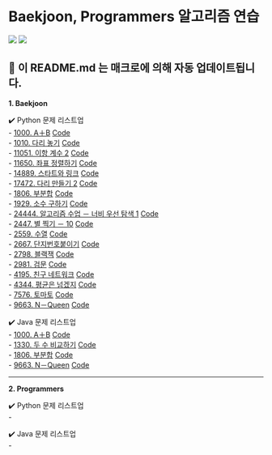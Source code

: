 # Baekjoon, Programmers 알고리즘 연습
<img src="https://img.shields.io/badge/python-3776AB?style=flat&logo=python&logoColor=white"> <img src="https://img.shields.io/badge/-JAVA-007396?style=flat&logo=OpenJDK&logoColor=white">   
   


 🐣  이 README.md 는 매크로에 의해 자동 업데이트됩니다. 
--- 
**1. Baekjoon**   

  ✔️ Python 문제 리스트업   
    - [1000. A＋B](https://www.acmicpc.net/problem/1000) [Code](/백준/Bronze/1000. A＋B/A＋B.py)<br>    - [1010. 다리 놓기](https://www.acmicpc.net/problem/1010) [Code](/백준/Silver/1010. 다리 놓기/다리 놓기.py)<br>    - [11051. 이항 계수 2](https://www.acmicpc.net/problem/11051) [Code](/백준/Silver/11051. 이항 계수 2/이항 계수 2.py)<br>    - [11650. 좌표 정렬하기](https://www.acmicpc.net/problem/11650) [Code](/백준/Silver/11650. 좌표 정렬하기/좌표 정렬하기.py)<br>    - [14889. 스타트와 링크](https://www.acmicpc.net/problem/14889) [Code](/백준/Silver/14889. 스타트와 링크/스타트와 링크.py)<br>    - [17472. 다리 만들기 2](https://www.acmicpc.net/problem/17472) [Code](/백준/Gold/17472. 다리 만들기 2/다리 만들기 2.py)<br>    - [1806. 부분합](https://www.acmicpc.net/problem/1806) [Code](/백준/Gold/1806. 부분합/부분합.py)<br>    - [1929. 소수 구하기](https://www.acmicpc.net/problem/1929) [Code](/백준/Silver/1929. 소수 구하기/소수 구하기.py)<br>    - [24444. 알고리즘 수업 － 너비 우선 탐색 1](https://www.acmicpc.net/problem/24444) [Code](/백준/Silver/24444. 알고리즘 수업 － 너비 우선 탐색 1/알고리즘 수업 － 너비 우선 탐색 1.py)<br>    - [2447. 별 찍기 － 10](https://www.acmicpc.net/problem/2447) [Code](/백준/Gold/2447. 별 찍기 － 10/별 찍기 － 10.py)<br>    - [2559. 수열](https://www.acmicpc.net/problem/2559) [Code](/백준/Silver/2559. 수열/수열.py)<br>    - [2667. 단지번호붙이기](https://www.acmicpc.net/problem/2667) [Code](/백준/Silver/2667. 단지번호붙이기/단지번호붙이기.py)<br>    - [2798. 블랙잭](https://www.acmicpc.net/problem/2798) [Code](/백준/Bronze/2798. 블랙잭/블랙잭.py)<br>    - [2981. 검문](https://www.acmicpc.net/problem/2981) [Code](/백준/Gold/2981. 검문/검문.py)<br>    - [4195. 친구 네트워크](https://www.acmicpc.net/problem/4195) [Code](/백준/Gold/4195. 친구 네트워크/친구 네트워크.py)<br>    - [4344. 평균은 넘겠지](https://www.acmicpc.net/problem/4344) [Code](/백준/Bronze/4344. 평균은 넘겠지/평균은 넘겠지.py)<br>    - [7576. 토마토](https://www.acmicpc.net/problem/7576) [Code](/백준/Gold/7576. 토마토/토마토.py)<br>    - [9663. N－Queen](https://www.acmicpc.net/problem/9663) [Code](/백준/Gold/9663. N－Queen/N－Queen.py)   
    

    
 ✔️ Java 문제 리스트업   
    - [1000. A＋B](https://www.acmicpc.net/problem/1000) [Code](/백준/Bronze/1000. A＋B/A＋B.java)<br>    - [1330. 두 수 비교하기](https://www.acmicpc.net/problem/1330) [Code](/백준/Bronze/1330. 두 수 비교하기/두 수 비교하기.java)<br>    - [1806. 부분합](https://www.acmicpc.net/problem/1806) [Code](/백준/Gold/1806. 부분합/부분합.java)<br>    - [9663. N－Queen](https://www.acmicpc.net/problem/9663) [Code](/백준/Gold/9663. N－Queen/N－Queen.java)

--- 
**2. Programmers**   

  ✔️ Python 문제 리스트업   
    - 
    

    
 ✔️ Java 문제 리스트업   
    - 

